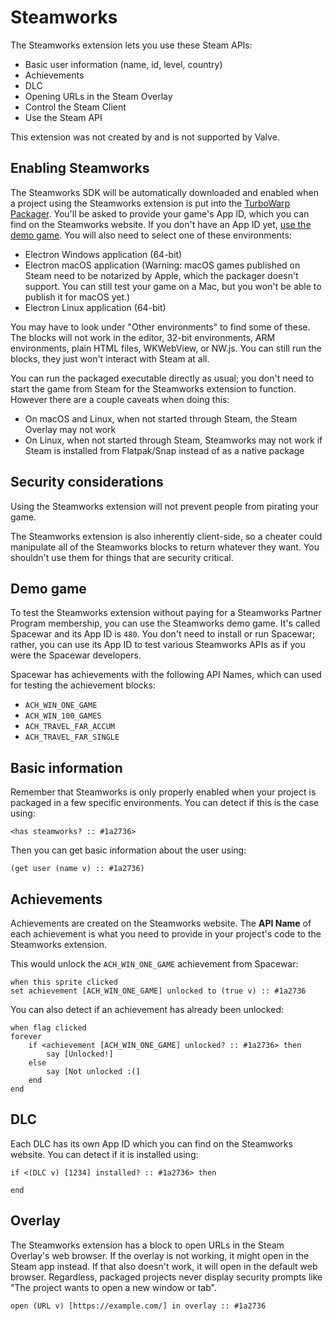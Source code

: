 # Steamworks

The Steamworks extension lets you use these Steam APIs:

 - Basic user information (name, id, level, country)
 - Achievements
 - DLC
 - Opening URLs in the Steam Overlay
 - Control the Steam Client
 - Use the Steam API

This extension was not created by and is not supported by Valve.

## Enabling Steamworks

The Steamworks SDK will be automatically downloaded and enabled when a project using the Steamworks extension is put into the [TurboWarp Packager](https://packager.turbowarp.org/). You'll be asked to provide your game's App ID, which you can find on the Steamworks website. If you don't have an App ID yet, [use the demo game](#demo-game). You will also need to select one of these environments:

 - Electron Windows application (64-bit)
 - Electron macOS application
   (Warning: macOS games published on Steam need to be notarized by Apple, which the packager doesn't support. You can still test your game on a Mac, but you won't be able to publish it for macOS yet.)
 - Electron Linux application (64-bit)

You may have to look under "Other environments" to find some of these. The blocks will not work in the editor, 32-bit environments, ARM environments, plain HTML files, WKWebView, or NW.js. You can still run the blocks, they just won't interact with Steam at all.

You can run the packaged executable directly as usual; you don't need to start the game from Steam for the Steamworks extension to function. However there are a couple caveats when doing this:

 - On macOS and Linux, when not started through Steam, the Steam Overlay may not work
 - On Linux, when not started through Steam, Steamworks may not work if Steam is installed from Flatpak/Snap instead of as a native package

## Security considerations

Using the Steamworks extension will not prevent people from pirating your game.

The Steamworks extension is also inherently client-side, so a cheater could manipulate all of the Steamworks blocks to return whatever they want. You shouldn't use them for things that are security critical.

## Demo game <a name="demo-game"></a>

To test the Steamworks extension without paying for a Steamworks Partner Program membership, you can use the Steamworks demo game. It's called Spacewar and its App ID is `480`. You don't need to install or run Spacewar; rather, you can use its App ID to test various Steamworks APIs as if you were the Spacewar developers.

Spacewar has achievements with the following API Names, which can used for testing the achievement blocks:

 - `ACH_WIN_ONE_GAME`
 - `ACH_WIN_100_GAMES`
 - `ACH_TRAVEL_FAR_ACCUM`
 - `ACH_TRAVEL_FAR_SINGLE`

## Basic information

Remember that Steamworks is only properly enabled when your project is packaged in a few specific environments. You can detect if this is the case using:

```scratch
<has steamworks? :: #1a2736>
```

Then you can get basic information about the user using:

```scratch
(get user (name v) :: #1a2736)
```

## Achievements

Achievements are created on the Steamworks website. The **API Name** of each achievement is what you need to provide in your project's code to the Steamworks extension.

This would unlock the `ACH_WIN_ONE_GAME` achievement from Spacewar:

```scratch
when this sprite clicked
set achievement [ACH_WIN_ONE_GAME] unlocked to (true v) :: #1a2736
```

You can also detect if an achievement has already been unlocked:

```scratch
when flag clicked
forever
    if <achievement [ACH_WIN_ONE_GAME] unlocked? :: #1a2736> then
        say [Unlocked!]
    else
        say [Not unlocked :(]
    end
end
```

## DLC

Each DLC has its own App ID which you can find on the Steamworks website. You can detect if it is installed using:

```scratch
if <(DLC v) [1234] installed? :: #1a2736> then

end
```

## Overlay

The Steamworks extension has a block to open URLs in the Steam Overlay's web browser. If the overlay is not working, it might open in the Steam app instead. If that also doesn't work, it will open in the default web browser. Regardless, packaged projects never display security prompts like "The project wants to open a new window or tab".

```scratch
open (URL v) [https://example.com/] in overlay :: #1a2736
```
